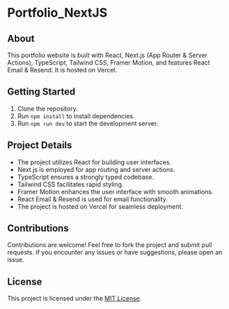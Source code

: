# Portfolio_NextJS

## About

This portfolio website is built with React, Next.js (App Router & Server Actions), TypeScript, Tailwind CSS, Framer Motion, and features React Email & Resend. It is hosted on Vercel.

## Getting Started

1. Clone the repository.
2. Run `npm install` to install dependencies.
3. Run `npm run dev` to start the development server.

## Project Details

- The project utilizes React for building user interfaces.
- Next.js is employed for app routing and server actions.
- TypeScript ensures a strongly typed codebase.
- Tailwind CSS facilitates rapid styling.
- Framer Motion enhances the user interface with smooth animations.
- React Email & Resend is used for email functionality.
- The project is hosted on Vercel for seamless deployment.

## Contributions

Contributions are welcome! Feel free to fork the project and submit pull requests. If you encounter any issues or have suggestions, please open an issue.

## License

This project is licensed under the [MIT License](LICENSE).
